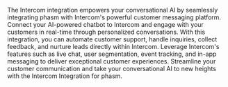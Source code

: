 The Intercom integration empowers your conversational AI by seamlessly integrating phasm with Intercom's powerful customer messaging platform. Connect your AI-powered chatbot to Intercom and engage with your customers in real-time through personalized conversations. With this integration, you can automate customer support, handle inquiries, collect feedback, and nurture leads directly within Intercom. Leverage Intercom's features such as live chat, user segmentation, event tracking, and in-app messaging to deliver exceptional customer experiences. Streamline your customer communication and take your conversational AI to new heights with the Intercom Integration for phasm.
